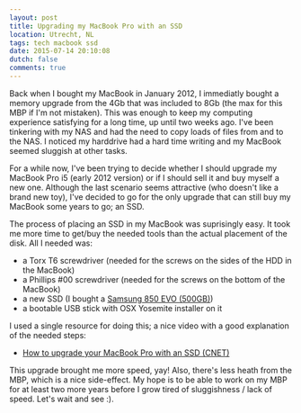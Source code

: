 ```yaml
---
layout: post
title: Upgrading my MacBook Pro with an SSD
location: Utrecht, NL
tags: tech macbook ssd
date: 2015-07-14 20:10:08
dutch: false
comments: true
---
```

Back when I bought my MacBook in January 2012, I immediatly bought a memory upgrade from the 4Gb that was included to 8Gb (the max for this MBP if I'm not mistaken). This was enough to keep my computing experience satisfying for a long time, up until two weeks ago. I've been tinkering with my NAS and had the need to copy loads of files from and to the NAS. I noticed my harddrive had a hard time writing and my MacBook seemed sluggish at other tasks. 

For a while now, I've been trying to decide whether I should upgrade my MacBook Pro i5 (early 2012 version) or if I should sell it and buy myself a new one. Although the last scenario seems attractive (who doesn't like a brand new toy), I've decided to go for the only upgrade that can still buy my MacBook some years to go; an SSD.

The process of placing an SSD in my MacBook was suprisingly easy. It took me more time to get/buy the needed tools than the actual placement of the disk. All I needed was: 

* a Torx T6 screwdriver (needed for the screws on the sides of the HDD in the MacBook)
* a Phillips #00 screwdriver (needed for the screws on the bottom of the MacBook)
* a new SSD (I bought a [Samsung 850 EVO (500GB)](http://tweakers.net/pricewatch/422396/samsung-850-evo-500gb.html))
* a bootable USB stick with OSX Yosemite installer on it

I used a single resource for doing this; a nice video with a good explanation of the needed steps:

* [How to upgrade your MacBook Pro with an SSD (CNET)](http://www.cnet.com/how-to/upgrade-your-macbook-install-ssd-hard-drive/)

This upgrade brought me more speed, yay! Also, there's less heath from the MBP, which is a nice side-effect. My hope is to be able to work on my MBP for at least two more years before I grow tired of sluggishness / lack of speed. Let's wait and see :).
